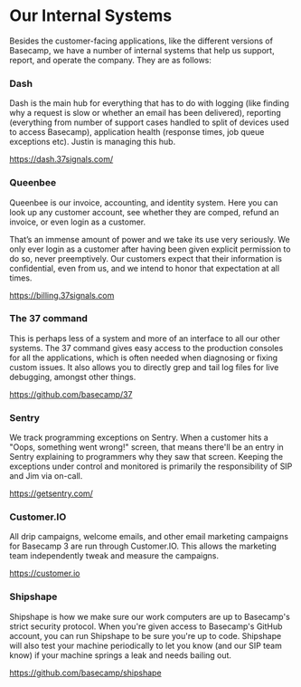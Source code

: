 # Our Internal Systems

Besides the customer-facing applications, like the different versions of Basecamp, we have a number of internal systems that help us support, report, and operate the company. They are as follows:

### Dash

Dash is the main hub for everything that has to do with logging (like finding why a request is slow or whether an email has been delivered), reporting (everything from number of support cases handled to split of devices used to access Basecamp), application health (response times, job queue exceptions etc). Justin is managing this hub.

https://dash.37signals.com/

### Queenbee

Queenbee is our invoice, accounting, and identity system. Here you can look up any customer account, see whether they are comped, refund an invoice, or even login as a customer.

That’s an immense amount of power and we take its use very seriously. We only ever login as a customer after having been given explicit permission to do so, never preemptively. Our customers expect that their information is confidential, even from us, and we intend to honor that expectation at all times.

https://billing.37signals.com

### The 37 command

This is perhaps less of a system and more of an interface to all our other systems. The 37 command gives easy access to the production consoles for all the applications, which is often needed when diagnosing or fixing custom issues. It also allows you to directly grep and tail log files for live debugging, amongst other things.

https://github.com/basecamp/37

### Sentry

We track programming exceptions on Sentry. When a customer hits a "Oops, something went wrong!" screen, that means there'll be an entry in Sentry explaining to programmers why they saw that screen. Keeping the exceptions under control and monitored is primarily the responsibility of SIP and Jim via on-call.

https://getsentry.com/

### Customer.IO

All drip campaigns, welcome emails, and other email marketing campaigns for Basecamp 3 are run through Customer.IO. This allows the marketing team independently tweak and measure the campaigns.

https://customer.io

### Shipshape

Shipshape is how we make sure our work computers are up to Basecamp's strict security protocol. When you're given access to Basecamp's GitHub account, you can run Shipshape to be sure you're up to code. Shipshape will also test your machine periodically to let you know (and our SIP team know) if your machine springs a leak and needs bailing out.

https://github.com/basecamp/shipshape

